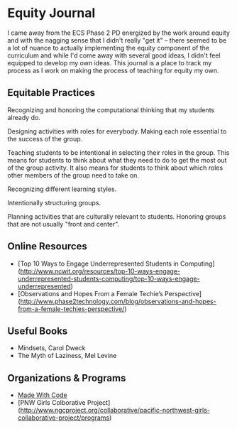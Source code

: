 # Equity Journal

I came away from the ECS Phase 2 PD energized by the work around equity and with
the nagging sense that I didn't really "get it" – there seemed to be a lot of
nuance to actually implementing the equity component of the curriculum and while
I'd come away with several good ideas, I didn't feel equipped to develop my own
ideas. This journal is a place to track my process as I work on making the
process of teaching for equity my own.

## Equitable Practices

Recognizing and honoring the computational thinking that my students already do.

Designing activities with roles for everybody. Making each role essential to the
success of the group.

Teaching students to be intentional in selecting their roles in the group.
This means for students to think about what they need to do to get the most out
of the group activity. It also means for students to think about which roles
other members of the group need to take on.

Recognizing different learning styles.

Intentionally structuring groups.

Planning activities that are culturally relevant to students. Honoring groups
that are not usually "front and center".

## Online Resources
* [Top 10 Ways to Engage Underrepresented Students in Computing]
(http://www.ncwit.org/resources/top-10-ways-engage-underrepresented-students-computing/top-10-ways-engage-underrepresented)
* [Observations and Hopes From a Female Techie’s Perspective]
(http://www.phase2technology.com/blog/observations-and-hopes-from-a-female-techies-perspective/)

## Useful Books
* Mindsets, Carol Dweck
* The Myth of Laziness, Mel Levine

## Organizations & Programs
* [Made With Code](https://www.madewithcode.com/)
* [PNW Girls Colborative Project]
(http://www.ngcproject.org/collaborative/pacific-northwest-girls-collaborative-project/programs)
